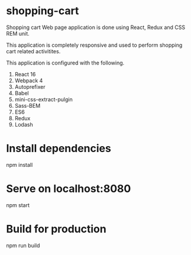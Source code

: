 # shopping-cart
Shopping cart Web page application is done using React, Redux and CSS REM unit.

This application is completely responsive and used to perform shopping cart related activitites.

This application is configured with the following.
1. React 16
2. Webpack 4
3. Autoprefixer
4. Babel
5. mini-css-extract-pulgin
6. Sass-BEM
7. ES6
8. Redux
9. Lodash

# Install dependencies
npm install

# Serve on localhost:8080
npm start

# Build for production
npm run build

